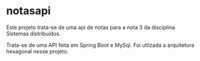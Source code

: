 # notasapi
Este projeto trata-se de uma api de notas para a nota 3 da disciplina Sistemas distribuídos. 

Trata-se de uma API feita em Spring Boot e MySql. Foi utilzada a arquitetura hexagonal nesse projeto. 
